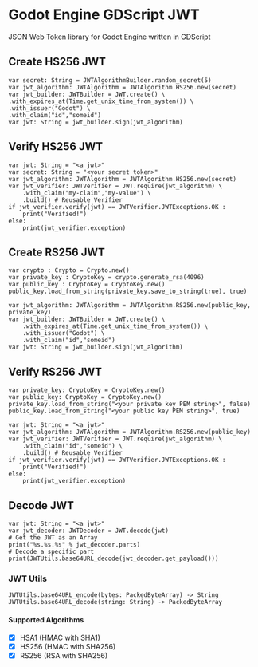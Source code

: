 # Godot Engine GDScript JWT
JSON Web Token library for Godot Engine written in GDScript

## Create HS256 JWT
```gdscript
var secret: String = JWTAlgorithmBuilder.random_secret(5)
var jwt_algorithm: JWTAlgorithm = JWTAlgorithm.HS256.new(secret)
var jwt_builder: JWTBuilder = JWT.create() \
.with_expires_at(Time.get_unix_time_from_system()) \
.with_issuer("Godot") \
.with_claim("id","someid")
var jwt: String = jwt_builder.sign(jwt_algorithm)
```

## Verify HS256 JWT
```gdscript
var jwt: String = "<a jwt>"
var secret: String = "<your secret token>"
var jwt_algorithm: JWTAlgorithm = JWTAlgorithm.HS256.new(secret)
var jwt_verifier: JWTVerifier = JWT.require(jwt_algorithm) \
    .with_claim("my-claim","my-value") \
    .build() # Reusable Verifier
if jwt_verifier.verify(jwt) == JWTVerifier.JWTExceptions.OK :
	print("Verified!")
else:
	print(jwt_verifier.exception)
```

## Create RS256 JWT
```gdscript
var crypto : Crypto = Crypto.new()
var private_key : CryptoKey = crypto.generate_rsa(4096)
var public_key : CryptoKey = CryptoKey.new()
public_key.load_from_string(private_key.save_to_string(true), true)

var jwt_algorithm: JWTAlgorithm = JWTAlgorithm.RS256.new(public_key, private_key)
var jwt_builder: JWTBuilder = JWT.create() \
    .with_expires_at(Time.get_unix_time_from_system()) \
    .with_issuer("Godot") \
    .with_claim("id","someid")
var jwt: String = jwt_builder.sign(jwt_algorithm)
```

## Verify RS256 JWT
```gdscript
var private_key: CryptoKey = CryptoKey.new()
var public_key: CryptoKey = CryptoKey.new()
private_key.load_from_string("<your private key PEM string>", false)
public_key.load_from_string("<your public key PEM string>", true)

var jwt: String = "<a jwt>"
var jwt_algorithm: JWTAlgorithm = JWTAlgorithm.RS256.new(public_key)
var jwt_verifier: JWTVerifier = JWT.require(jwt_algorithm) \
    .with_claim("id","someid") \
    .build() # Reusable Verifier
if jwt_verifier.verify(jwt) == JWTVerifier.JWTExceptions.OK :
	print("Verified!")
else:
	print(jwt_verifier.exception)
```

## Decode JWT
```gdscript
var jwt: String = "<a jwt>"
var jwt_decoder: JWTDecoder = JWT.decode(jwt)
# Get the JWT as an Array
print("%s.%s.%s" % jwt_decoder.parts)
# Decode a specific part
print(JWTUtils.base64URL_decode(jwt_decoder.get_payload()))
```

### JWT Utils
```gdscript
JWTUtils.base64URL_encode(bytes: PackedByteArray) -> String
JWTUtils.base64URL_decode(string: String) -> PackedByteArray
```

#### Supported Algorithms
- [x] HSA1 (HMAC with SHA1)
- [x] HS256 (HMAC with SHA256)
- [x] RS256 (RSA with SHA256)
